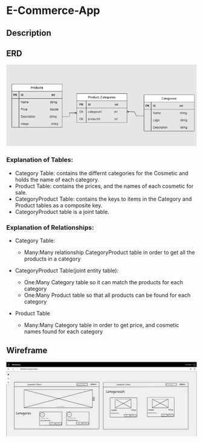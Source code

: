 # E-Commerce-App

## Description

## ERD 
![ERD](Assest/ERD.jpg)

### Explanation of Tables:
- Category Table: contains the differnt categories for the Cosmetic and holds the name of each category.
- Product Table: contains the prices, and the names of each cosmetic for sale.
- CategoryProduct Table: contains the keys to items in the Category and Product tables as a composite key. 
- CategoryProduct table is a joint table.

### Explanation of Relationships:
- Category Table:
    
    - Many:Many relationship CategoryProduct table in order to get all the products in a category

- CategoryProduct Table(joint entity table):
    - One:Many Category table so it can match the products for each category
    - One:Many Product table so that all products can be found for each category

- Product Table
    - Many:Many Category table in order to get price, and cosmetic names found for each category

## Wireframe 
![Wireframe](Assest/Wireframe.PNG)